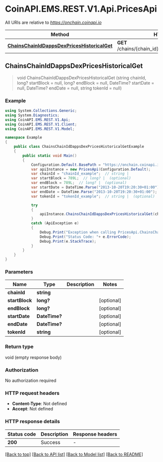 # CoinAPI.EMS.REST.V1.Api.PricesApi

All URIs are relative to *https://onchain.coinapi.io*

Method | HTTP request | Description
------------- | ------------- | -------------
[**ChainsChainIdDappsDexPricesHistoricalGet**](PricesApi.md#chainschainiddappsdexpriceshistoricalget) | **GET** /chains/{chain_id}/dapps/dex/prices/historical | 



## ChainsChainIdDappsDexPricesHistoricalGet

> void ChainsChainIdDappsDexPricesHistoricalGet (string chainId, long? startBlock = null, long? endBlock = null, DateTime? startDate = null, DateTime? endDate = null, string tokenId = null)



### Example

```csharp
using System.Collections.Generic;
using System.Diagnostics;
using CoinAPI.EMS.REST.V1.Api;
using CoinAPI.EMS.REST.V1.Client;
using CoinAPI.EMS.REST.V1.Model;

namespace Example
{
    public class ChainsChainIdDappsDexPricesHistoricalGetExample
    {
        public static void Main()
        {
            Configuration.Default.BasePath = "https://onchain.coinapi.io";
            var apiInstance = new PricesApi(Configuration.Default);
            var chainId = "chainId_example";  // string | 
            var startBlock = 789L;  // long? |  (optional) 
            var endBlock = 789L;  // long? |  (optional) 
            var startDate = DateTime.Parse("2013-10-20T19:20:30+01:00");  // DateTime? |  (optional) 
            var endDate = DateTime.Parse("2013-10-20T19:20:30+01:00");  // DateTime? |  (optional) 
            var tokenId = "tokenId_example";  // string |  (optional) 

            try
            {
                apiInstance.ChainsChainIdDappsDexPricesHistoricalGet(chainId, startBlock, endBlock, startDate, endDate, tokenId);
            }
            catch (ApiException e)
            {
                Debug.Print("Exception when calling PricesApi.ChainsChainIdDappsDexPricesHistoricalGet: " + e.Message );
                Debug.Print("Status Code: "+ e.ErrorCode);
                Debug.Print(e.StackTrace);
            }
        }
    }
}
```

### Parameters


Name | Type | Description  | Notes
------------- | ------------- | ------------- | -------------
 **chainId** | **string**|  | 
 **startBlock** | **long?**|  | [optional] 
 **endBlock** | **long?**|  | [optional] 
 **startDate** | **DateTime?**|  | [optional] 
 **endDate** | **DateTime?**|  | [optional] 
 **tokenId** | **string**|  | [optional] 

### Return type

void (empty response body)

### Authorization

No authorization required

### HTTP request headers

- **Content-Type**: Not defined
- **Accept**: Not defined


### HTTP response details
| Status code | Description | Response headers |
|-------------|-------------|------------------|
| **200** | Success |  -  |

[[Back to top]](#)
[[Back to API list]](../README.md#documentation-for-api-endpoints)
[[Back to Model list]](../README.md#documentation-for-models)
[[Back to README]](../README.md)

